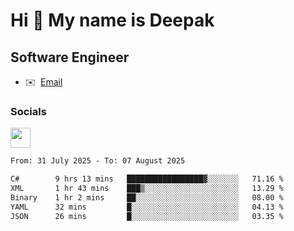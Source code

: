 Hi 👋 My name is Deepak
=======================

Software Engineer
-----------------
* ✉️  [Email](mailto:kumar.neu19@gmail.com)


### Socials

<p align="left"><a href="https://www.linkedin.com/in/deepak94kumar" target="_blank" rel="noreferrer"><img src="https://raw.githubusercontent.com/danielcranney/readme-generator/main/public/icons/socials/linkedin.svg" width="32" height="32" /></a></p>

<!--START_SECTION:waka-->

```txt
From: 31 July 2025 - To: 07 August 2025

C#        9 hrs 13 mins   █████████████████▓░░░░░░░   71.16 %
XML       1 hr 43 mins    ███▒░░░░░░░░░░░░░░░░░░░░░   13.29 %
Binary    1 hr 2 mins     ██░░░░░░░░░░░░░░░░░░░░░░░   08.00 %
YAML      32 mins         █░░░░░░░░░░░░░░░░░░░░░░░░   04.13 %
JSON      26 mins         █░░░░░░░░░░░░░░░░░░░░░░░░   03.35 %
```

<!--END_SECTION:waka-->
